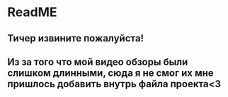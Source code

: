 # ReadME
## Тичер извините пожалуйста!
## Из за того что мой видео обзоры были слишком длинными, сюда я не смог их мне пришлось добавить внутрь файла проекта<3

